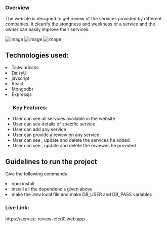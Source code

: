 


<h3>Overview</h3>
<p>The website is designed to get review of the services provided by different companies.  It clearify the stongness and weekness of a service and the owner can easily improve their services.</p>

![image](https://github.com/user-attachments/assets/a9f4d6ab-0f0d-4c37-af46-38488bc47b00)
![image](https://github.com/user-attachments/assets/c8dc23ef-5b9c-4e50-80ad-bc50296b0c67)
![image](https://github.com/user-attachments/assets/095c3d38-ee79-49d0-a47b-4b48e6ff89ec)


<h2>Technologies used:</h2>
<li>Tailwindccss</li>
<li>DaisyUi</li>
<li>javscript</li>
<li>React</li>
<li>Mongodbt</li>
<li>Expressjs</li>

<ul>
<h3>Key Features:</h3>
  <li>User can see all services available in the website</li>
  <li>User can see details of specific service </li>
  <li>User can add any service</li>
  <li>User can provide a review on any service</li>
  <li>User can see , update and delete the services he added</li>
  <li>User can see , update and delete the reviewes he provided</li>
</ul>

<h2>Guidelines to run the project </h2>
<p>Give the following commands</p>
<li>npm install </li>
<li>install all the dependencis given above</li>
<li>make the .env.local file and make DB_USER and DB_PASS  variables</li>



<h3>Live Link:</h3>
https://service-review-cfcd0.web.app
